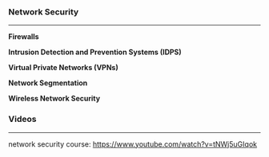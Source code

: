 ### Network Security
----------------------
**Firewalls**

**Intrusion Detection and Prevention Systems (IDPS)**

**Virtual Private Networks (VPNs)**

**Network Segmentation**

**Wireless Network Security**





### Videos
-------------------
network security course: https://www.youtube.com/watch?v=tNWj5uGIqok
